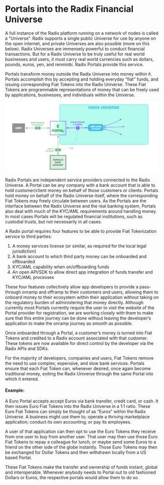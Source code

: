 # Portals into the Radix Financial Universe

A full instance of the Radix platform running on a network of nodes is called a “Universe”. Radix supports a single public Universe for use by anyone on the open internet, and private Universes are also possible \(more on this below\). Radix Universes are immensely powerful to conduct financial transactions. But for a Radix Universe to be truly useful for real world businesses and users, it must carry real world currencies such as dollars, pounds, euros, yen, and renminbi. Radix Portals provide this service.

Portals transform money outside the Radix Universe into money within it. Portals accomplish this by accepting and holding everyday “fiat” funds, and issuing corresponding Fiat Tokens into the Radix Universe. These Fiat Tokens are programmable representations of money that can be freely used by applications, businesses, and individuals within the Universe.

![](../../../.gitbook/assets/screen-shot-2019-04-01-at-10.28.15-am.png)

Radix Portals are independent service providers connected to the Radix Universe. A Portal can be any company with a bank account that is able to hold customer/client money on behalf of those customers or clients. Portals hold money on behalf of the Radix Universe itself, where the corresponding Fiat Tokens may freely circulate between users. As the Portals are the interface between the Radix Universe and the real banking system, Portals also deal with much of the KYC/AML requirements around handling money. In most cases Portals will be regulated financial institutions, such as custodial trusts, but not necessarily in all cases.

A Radix portal requires four features to be able to provide Fiat Tokenization service to third parties:

1. A money services license \(or similar, as required for the local legal jurisdiction\)
2. A bank account to which third party money can be onboarded and offboarded
3. KYC/AML capability when on/offboarding funds
4. An open API/SDK to allow direct app integration of funds transfer and KYC/AML processes

These four features collectively allow app developers to provide a pass-through onramp and offramp to their customers and users, allowing them to onboard money to their ecosystem within their application without taking on the regulatory burden of administering that money directly. Although currently most Portals currently require the user to visit the website of the Portal provider for registration, we are working closely with them to make sure that this entire journey can be done without leaving the developer’s application to make the onramp journey as smooth as possible.

Once onboarded through a Portal, a customer’s money is turned into Fiat Tokens and credited to a Radix account associated with that customer. These tokens are now available for direct control by the developer via the Radix APIs and SDKs.

For the majority of developers, companies and users, Fiat Tokens remove the need to use complex, expensive, and slow bank services. Portals ensure that each Fiat Token can, whenever desired, once again become traditional money, exiting the Radix Universe through the same Portal into which it entered.

#### Example:

A Euro Portal accepts accept Euros via bank transfer, credit card, or cash. It then issues Euro Fiat Tokens into the Radix Universe in a 1:1 ratio. These Euro Fiat Tokens can simply be thought of as “Euros” within the Radix Universe. A business might use them to; operate a thriving marketplace application; conduct its own accounting; or pay its employees.

A user of that application can then opt to use the Euro Tokens they receive from one user to buy from another user. That user may then use those Euro Fiat Tokens to repay a colleague for lunch, or maybe send some Euros to a friend on the other side of the globe instantly. Those Euro Tokens may then be exchanged for Dollar Tokens and then withdrawn locally from a US based Portal.

These Fiat Tokens make the transfer and ownership of funds instant, global and interoperable. Whenever anybody needs to Portal out to old fashioned Dollars or Euros, the respective portals would allow them to do so.


